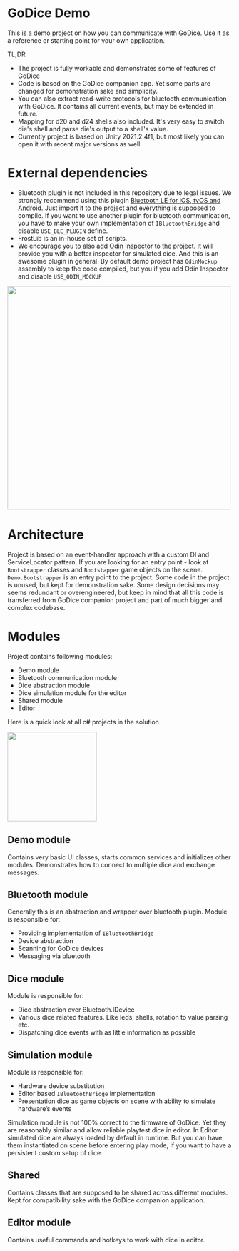 # GoDice Demo
This is a demo project on how you can communicate with GoDice. Use it as a reference or starting point for your own application.

TL;DR
- The project is fully workable and demonstrates some of features of GoDice
- Code is based on the GoDice companion app. Yet some parts are changed for demonstration sake and simplicity.
- You can also extract read-write protocols for bluetooth communication with GoDice. It contains all current events, but may be extended in future.
- Mapping for d20 and d24 shells also included. It's very easy to switch die's shell and parse die's output to a shell's value.
- Currently project is based on Unity 2021.2.4f1, but most likely you can open it with recent major versions as well.

# External dependencies

- Bluetooth plugin is not included in this repository due to legal issues. We strongly recommend using this plugin [Bluetooth LE for iOS, tvOS and Android](https://assetstore.unity.com/packages/tools/network/bluetooth-le-for-ios-tvos-and-android-26661). Just import it to the project and everything is supposed to compile. If you want to use another plugin for bluetooth communication, you have to make your own implementation of `IBluetoothBridge` and disable `USE_BLE_PLUGIN` define.
- FrostLib is an in-house set of scripts.
- We encourage you to also add [Odin Inspector](https://assetstore.unity.com/packages/tools/utilities/odin-inspector-and-serializer-89041) to the project. It will provide you with a better inspector for simulated dice. And this is an awesome plugin in general. By default demo project has `OdinMockup` assembly to keep the code compiled, but you if you add Odin Inspector and disable `USE_ODIN_MOCKUP` 

<img src="https://user-images.githubusercontent.com/50739566/143999517-9f664051-6967-4080-b336-4b05874585ef.png" width="500">

# Architecture
Project is based on an event-handler approach with a custom DI and ServiceLocator pattern. If you are looking for an entry point - look at `Bootstrapper` classes and `Bootstapper` game objects on the scene.` Demo.Bootstrapper` is an entry point to the project. Some code in the project is unused, but kept for demonstration sake. Some design decisions may seems redundant or overengineered, but keep in mind that all this code is transferred from GoDice companion project and part of much bigger and complex codebase.

# Modules
Project contains following modules:
- Demo module
- Bluetooth communication module
- Dice abstraction module 
- Dice simulation module for the editor
- Shared module
- Editor

Here is a quick look at all c# projects in the solution

<img src="https://user-images.githubusercontent.com/50739566/143999531-b00ce51e-0a1c-425c-838e-04e905a979a1.png" width="200">

## Demo module
Contains very basic UI classes, starts common services and initializes other modules. Demonstrates how to connect to multiple dice and exchange messages.

## Bluetooth module
Generally this is an abstraction and wrapper over bluetooth plugin. Module is responsible for:
- Providing implementation of `IBluetoothBridge`
- Device abstraction
- Scanning for GoDice devices
- Messaging via bluetooth

## Dice module
Module is responsible for:
- Dice abstraction over Bluetooth.IDevice
- Various dice related features. Like leds, shells, rotation to value parsing etc.
- Dispatching dice events with as little information as possible

## Simulation module
Module is responsible for:
- Hardware device substitution
- Editor based `IBluetoothBridge` implementation
- Presentation dice as game objects on scene with ability to simulate hardware’s events

Simulation module is not 100% correct to the firmware of GoDice. Yet they are reasonably similar and allow reliable playtest dice in editor.
In Editor simulated dice are always loaded by default in runtime. But you can have them instantiated on scene before entering play mode, if you want to have a persistent custom setup of dice.

## Shared

Contains classes that are supposed to be shared across different modules. Kept for compatibility sake with the GoDice companion application.

## Editor module
Contains useful commands and hotkeys to work with dice in editor.
